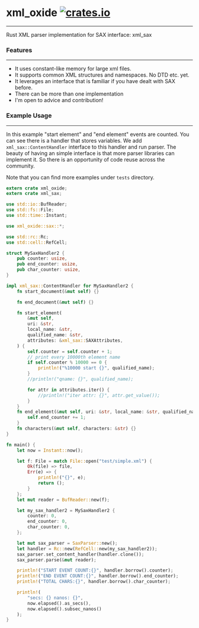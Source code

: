 # xml_oxide [![crates.io](https://meritbadge.herokuapp.com/actix-web)](https://crates.io/crates/actix-web)
---------
Rust XML parser implementation for SAX interface: xml_sax

### Features
--------
* It uses constant-like memory for large xml files.
* It supports common XML structures and namespaces. No DTD etc. yet.
* It leverages an interface that is familiar if you have dealt with SAX before.
* There can be more than one implementation 
* I'm open to advice and contribution!


### Example Usage
---------------------
In this example "start element" and "end element" events are counted. You can see there is a handler that stores variables. We add `xml_sax::ContentHandler` interface to this handler and run parser. The beauty of having an simple interface is that more parser libraries can implement it. So there is an opportunity of code reuse across the community.

Note that you can find more examples under `tests` directory.


```rust
extern crate xml_oxide;
extern crate xml_sax;

use std::io::BufReader;
use std::fs::File;
use std::time::Instant;

use xml_oxide::sax::*;

use std::rc::Rc;
use std::cell::RefCell;

struct MySaxHandler2 {
    pub counter: usize,
    pub end_counter: usize,
    pub char_counter: usize,
}

impl xml_sax::ContentHandler for MySaxHandler2 {
    fn start_document(&mut self) {}

    fn end_document(&mut self) {}

    fn start_element(
        &mut self,
        uri: &str,
        local_name: &str,
        qualified_name: &str,
        attributes: &xml_sax::SAXAttributes,
    ) {
        self.counter = self.counter + 1;
        // print every 10000th element name
        if self.counter % 10000 == 0 {
            println!("%10000 start {}", qualified_name);
        }
        //println!("qname: {}", qualified_name);

        for attr in attributes.iter() {
            //println!("iter attr: {}", attr.get_value());
        }
    }
    fn end_element(&mut self, uri: &str, local_name: &str, qualified_name: &str) {
        self.end_counter += 1;
    }
    fn characters(&mut self, characters: &str) {}
}

fn main() {
    let now = Instant::now();

    let f: File = match File::open("test/simple.xml") {
        Ok(file) => file,
        Err(e) => {
            println!("{}", e);
            return ();
        }
    };
    let mut reader = BufReader::new(f);

    let my_sax_handler2 = MySaxHandler2 {
        counter: 0,
        end_counter: 0,
        char_counter: 0,
    };

    let mut sax_parser = SaxParser::new();
    let handler = Rc::new(RefCell::new(my_sax_handler2));
    sax_parser.set_content_handler(handler.clone());
    sax_parser.parse(&mut reader);

    println!("START EVENT COUNT:{}", handler.borrow().counter);
    println!("END EVENT COUNT:{}", handler.borrow().end_counter);
    println!("TOTAL CHARS:{}", handler.borrow().char_counter);

    println!(
        "secs: {} nanos: {}",
        now.elapsed().as_secs(),
        now.elapsed().subsec_nanos()
    );
}

```
